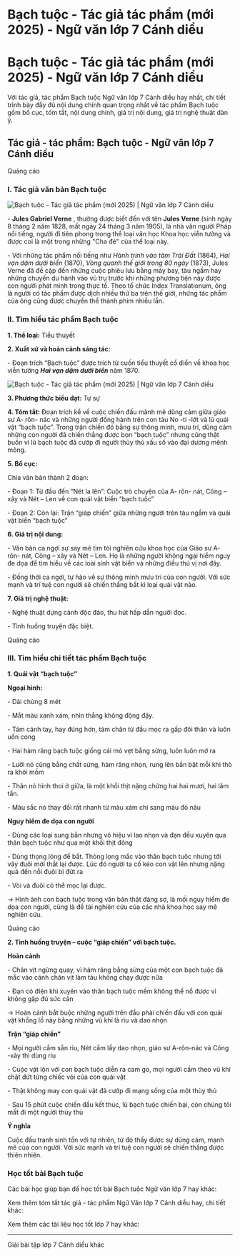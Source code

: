 # Bạch tuộc - Tác giả tác phẩm (mới 2025) - Ngữ văn lớp 7 Cánh diều

# Bạch tuộc - Tác giả tác phẩm (mới 2025) - Ngữ văn lớp 7 Cánh diều

Với tác giả, tác phẩm Bạch tuộc Ngữ văn lớp 7 Cánh diều hay nhất, chi tiết trình bày đầy đủ nội dung chính quan trọng nhất về tác phẩm Bạch tuộc gồm bố cục, tóm tắt, nội dung chính, giá trị nội dung, giá trị nghệ thuật dàn ý.

## Tác giả - tác phẩm: Bạch tuộc - Ngữ văn lớp 7 Cánh diều

Quảng cáo

### **I. Tác giả văn bản Bạch tuộc**

![Bạch tuộc - Tác giả tác phẩm \(mới 2025\) | Ngữ văn lớp 7 Cánh diều](https://vietjack.com/soan-van-lop-7-cd/images/tac-gia-tac-pham-bach-tuoc.PNG)

\- **Jules Gabriel Verne** , thường được biết đến với tên **Jules Verne** (sinh ngày 8 tháng 2 năm 1828, mất ngày 24 tháng 3 năm 1905), là nhà văn người Pháp nổi tiếng, người đi tiên phong trong thể loại văn học Khoa học viễn tưởng và được coi là một trong những "Cha đẻ" của thể loại này. 

\- Với những tác phẩm nổi tiếng như _Hành trình vào tâm Trái Đất_ (1864), _Hai vạn dặm dưới biển_ (1870), _Vòng quanh thế giới trong 80 ngày_ (1873), Jules Verne đã đề cập đến những cuộc phiêu lưu bằng máy bay, tàu ngầm hay những chuyến du hành vào vũ trụ trước khi những phương tiện này được con người phát minh trong thực tế. Theo tổ chức Index Translationum, ông là người có tác phẩm được dịch nhiều thứ ba trên thế giới, những tác phẩm của ông cũng được chuyển thể thành phim nhiều lần.

### **II. Tìm hiểu tác phẩm Bạch tuộc**

**1\. Thể loại:** Tiểu thuyết

**2\. Xuất xứ và hoàn cảnh sáng tác:**

\- Đoạn trích “Bạch tuộc” được trích từ cuốn tiểu thuyết cổ điển về khoa học viễn tưởng **_Hai vạn dặm dưới biển_** năm 1870. 

![Bạch tuộc - Tác giả tác phẩm \(mới 2025\) | Ngữ văn lớp 7 Cánh diều](https://vietjack.com/soan-van-lop-7-cd/images/tac-gia-tac-pham-bach-tuoc-111.PNG)

**3\. Phương thức biểu đạt:** Tự sự 

**4\. Tóm tắt:** Đoạn trích kể về cuộc chiến đấu mãnh mẽ dũng cảm giữa giáo sư A- rôn- nác và những người đồng hành trên con tàu No -ti -lớt và lũ quái vật “bạch tuộc”. Trong trận chiến đó bằng sự thông minh, mưu trí, dũng cảm những con người đã chiến thắng được bọn “bạch tuộc” nhưng cũng thật buồn vì lũ bạch tuộc đã cướp đi người thủy thủ xấu số vào đại dương mênh mông.

**5\. Bố cục:**

Chia văn bản thành 2 đoạn:

\- Đoạn 1: Từ đầu đến “Nét la lên”: Cuộc trò chuyện của A- rôn- nát, Công – xây và Nét – Len về con quái vật biển “bạch tuộc”

\- Đoạn 2: Còn lại: Trận “giáp chiến” giữa những người trên tàu ngầm và quái vật biển “bạch tuộc”

**6\. Giá trị nội dung:**

\- Văn bản ca ngợi sự say mê tìm tòi nghiên cứu khoa học của Giáo sư A- rôn- nát, Công – xây và Nét – Len. Họ là những người không ngại hiểm nguy đe dọa để tìm hiểu về các loài sinh vật biển và những điều thú vị nơi đây.

\- Đồng thời ca ngợi, tự hào về sự thông minh mưu trí của con người. Với sức mạnh và trí tuệ con người sẽ chiến thắng bất kì loại quái vật nào.

**7\. Giá trị nghệ thuật:**

\- Nghệ thuật dựng cảnh độc đáo, thu hút hấp dẫn người đọc.

\- Tình huống truyện đặc biệt.

Quảng cáo

### **III. Tìm hiểu chi tiết tác phẩm Bạch tuộc**

**1\. Quái vật “bạch tuộc”**

**Ngoại hình:**

\- Dài chừng 8 mét 

\- Mắt màu xanh xám, nhìn thẳng không động đậy.

\- Tám cánh tay, hay đúng hơn, tám chân từ đầu mọc ra gấp đôi thân và luôn uốn cong

\- Hai hàm răng bạch tuộc giống cái mỏ vẹt bằng sừng, luôn luôn mở ra 

\- Lưỡi nó cũng bằng chất sừng, hàm răng nhọn, rung lên bần bật mỗi khi thò ra khỏi mồm 

\- Thân nó hình thoi ở giữa, là một khối thịt nặng chừng hai hai mươi, hai lăm tấn. 

\- Màu sắc nó thay đổi rất nhanh từ màu xám chỉ sang màu đỏ nâu

**Nguy hiểm đe dọa con người**

\- Dùng các loại sung bắn nhưng vô hiệu vì lao nhọn và đạn đều xuyên qua thân bạch tuộc như qua một khối thịt đông 

\- Dùng thọng lòng để bắt. Thòng lọng mắc vào thân bạch tuộc nhưng tới vây đuôi mới thắt lại được. Lúc đó người ta cố kéo con vật lên nhưng nặng quá đến nỗi đuôi bị đứt ra 

\- Vòi và đuôi có thể mọc lại được. 

→ Hình ảnh con bạch tuộc trong văn bản thật đáng sợ, là mối nguy hiểm đe dọa con người, cũng là để tài nghiên cứu của các nhà khoa học say mê nghiên cứu.

Quảng cáo

**2\. Tình huống truyện – cuộc “giáp chiến” với bạch tuộc.**

**Hoàn cảnh**

\- Chân vịt ngừng quay, vì hàm răng bằng sừng của một con bạch tuộc đã mắc vào cánh chân vịt làm tàu không chạy được nữa 

\- Đạn có điện khi xuyên vào thân bạch tuộc mềm không thể nổ được vì không gặp đủ sức cản 

→ Hoàn cảnh bắt buộc những người trên đầu phải chiến đấu với con quái vật khổng lồ này bằng những vũ khí là rìu và dao nhọn 

**Trận “giáp chiến”**

\- Mọi người cầm sẵn rìu, Nét cầm lấy dao nhọn, giáo sư A-rôn-nác và Công -xây thì dùng rìu 

\- Cuộc vật lộn với con bạch tuộc diễn ra cam go, mọi người cầm theo vũ khí chặt đứt từng chiếc vòi của con quái vật 

\- Thật không may con quái vật đã cướp đi mạng sống của một thùy thủ 

\- Sau 15 phút cuộc chiến đấu kết thúc, lũ bạch tuộc chiến bại, còn chúng tôi mất đi một người thùy thủ

**Ý nghĩa**

Cuộc đấu tranh sinh tồn với tự nhiên, từ đó thấy được sự dũng cảm, mạnh mẽ của con người. Với sức mạnh và trí tuệ con người sẽ chiến thắng được thiên nhiên.

### **Học tốt bài Bạch tuộc**

Các bài học giúp bạn để học tốt bài Bạch tuộc Ngữ văn lớp 7 hay khác:

Xem thêm tóm tắt tác giả - tác phẩm Ngữ Văn lớp 7 Cánh diều hay, chi tiết khác:

Xem thêm các tài liệu học tốt lớp 7 hay khác:

* * *

Giải bài tập lớp 7 Cánh diều khác
